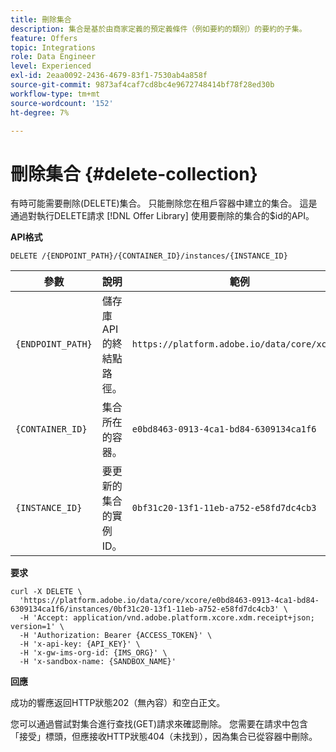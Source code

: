 ```yaml
---
title: 刪除集合
description: 集合是基於由商家定義的預定義條件（例如要約的類別）的要約的子集。
feature: Offers
topic: Integrations
role: Data Engineer
level: Experienced
exl-id: 2eaa0092-2436-4679-83f1-7530ab4a858f
source-git-commit: 9873af4caf7cd8bc4e9672748414bf78f28ed30b
workflow-type: tm+mt
source-wordcount: '152'
ht-degree: 7%

---
```


# 刪除集合 {#delete-collection}

有時可能需要刪除(DELETE)集合。 只能刪除您在租戶容器中建立的集合。 這是通過對執行DELETE請求 [!DNL Offer Library] 使用要刪除的集合的$id的API。

**API格式**

```http
DELETE /{ENDPOINT_PATH}/{CONTAINER_ID}/instances/{INSTANCE_ID}
```

| 參數 | 說明 | 範例 |
| --------- | ----------- | ------- |
| `{ENDPOINT_PATH}` | 儲存庫API的終結點路徑。 | `https://platform.adobe.io/data/core/xcore/` |
| `{CONTAINER_ID}` | 集合所在的容器。 | `e0bd8463-0913-4ca1-bd84-6309134ca1f6` |
| `{INSTANCE_ID}` | 要更新的集合的實例ID。 | `0bf31c20-13f1-11eb-a752-e58fd7dc4cb3` |

**要求**

```shell
curl -X DELETE \
  'https://platform.adobe.io/data/core/xcore/e0bd8463-0913-4ca1-bd84-6309134ca1f6/instances/0bf31c20-13f1-11eb-a752-e58fd7dc4cb3' \
  -H 'Accept: application/vnd.adobe.platform.xcore.xdm.receipt+json; version=1' \
  -H 'Authorization: Bearer {ACCESS_TOKEN}' \
  -H 'x-api-key: {API_KEY}' \
  -H 'x-gw-ims-org-id: {IMS_ORG}' \
  -H 'x-sandbox-name: {SANDBOX_NAME}'
```

**回應**

成功的響應返回HTTP狀態202（無內容）和空白正文。

您可以通過嘗試對集合進行查找(GET)請求來確認刪除。 您需要在請求中包含「接受」標頭，但應接收HTTP狀態404（未找到），因為集合已從容器中刪除。
